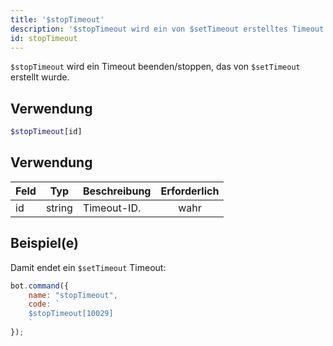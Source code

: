 ```yaml
---
title: '$stopTimeout'
description: '$stopTimeout wird ein von $setTimeout erstelltes Timeout beenden/stoppen.'
id: stopTimeout
---
```


`$stopTimeout` wird ein Timeout beenden/stoppen, das von `$setTimeout` erstellt wurde.

## Verwendung

```php
$stopTimeout[id]
```

## Verwendung

| Feld | Typ    | Beschreibung | Erforderlich |
| ---- | ------ | ------------ |:------------:|
| id   | string | Timeout-ID.  |     wahr     |

## Beispiel(e)

Damit endet ein `$setTimeout` Timeout:

```javascript
bot.command({
    name: "stopTimeout",
    code: `
    $stopTimeout[10029]
    `
});
```